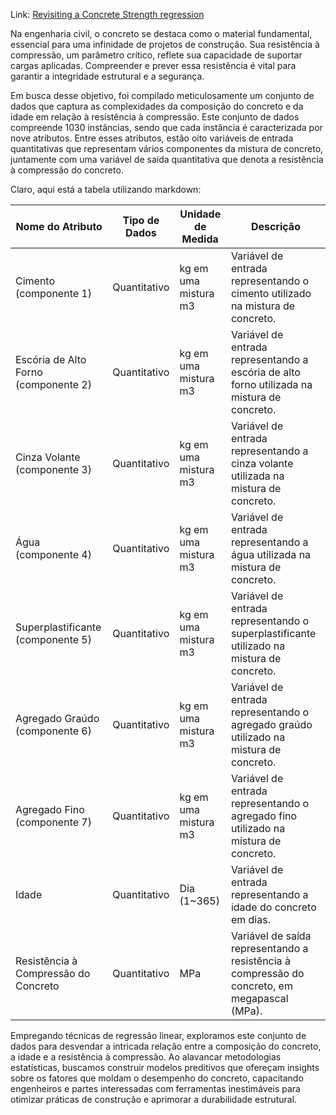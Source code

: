 Link: [Revisiting a Concrete Strength regression](https://www.kaggle.com/datasets/maajdl/yeh-concret-data)

Na engenharia civil, o concreto se destaca como o material fundamental, essencial para uma infinidade de projetos de construção. Sua resistência à compressão, um parâmetro crítico, reflete sua capacidade de suportar cargas aplicadas. Compreender e prever essa resistência é vital para garantir a integridade estrutural e a segurança.

Em busca desse objetivo, foi compilado meticulosamente um conjunto de dados que captura as complexidades da composição do concreto e da idade em relação à resistência à compressão. Este conjunto de dados compreende 1030 instâncias, sendo que cada instância é caracterizada por nove atributos. Entre esses atributos, estão oito variáveis de entrada quantitativas que representam vários componentes da mistura de concreto, juntamente com uma variável de saída quantitativa que denota a resistência à compressão do concreto.

Claro, aqui está a tabela utilizando markdown:

| Nome do Atributo                     | Tipo de Dados | Unidade de Medida    | Descrição                                                                                    |
| ------------------------------------ | ------------- | -------------------- | -------------------------------------------------------------------------------------------- |
| Cimento (componente 1)               | Quantitativo  | kg em uma mistura m3 | Variável de entrada representando o cimento utilizado na mistura de concreto.                |
| Escória de Alto Forno (componente 2) | Quantitativo  | kg em uma mistura m3 | Variável de entrada representando a escória de alto forno utilizada na mistura de concreto.  |
| Cinza Volante (componente 3)         | Quantitativo  | kg em uma mistura m3 | Variável de entrada representando a cinza volante utilizada na mistura de concreto.          |
| Água (componente 4)                  | Quantitativo  | kg em uma mistura m3 | Variável de entrada representando a água utilizada na mistura de concreto.                   |
| Superplastificante (componente 5)    | Quantitativo  | kg em uma mistura m3 | Variável de entrada representando o superplastificante utilizado na mistura de concreto.     |
| Agregado Graúdo (componente 6)       | Quantitativo  | kg em uma mistura m3 | Variável de entrada representando o agregado graúdo utilizado na mistura de concreto.        |
| Agregado Fino (componente 7)         | Quantitativo  | kg em uma mistura m3 | Variável de entrada representando o agregado fino utilizado na mistura de concreto.          |
| Idade                                | Quantitativo  | Dia (1~365)          | Variável de entrada representando a idade do concreto em dias.                               |
| Resistência à Compressão do Concreto | Quantitativo  | MPa                  | Variável de saída representando a resistência à compressão do concreto, em megapascal (MPa). |

Empregando técnicas de regressão linear, exploramos este conjunto de dados para desvendar a intricada relação entre a composição do concreto, a idade e a resistência à compressão. Ao alavancar metodologias estatísticas, buscamos construir modelos preditivos que ofereçam insights sobre os fatores que moldam o desempenho do concreto, capacitando engenheiros e partes interessadas com ferramentas inestimáveis para otimizar práticas de construção e aprimorar a durabilidade estrutural.
